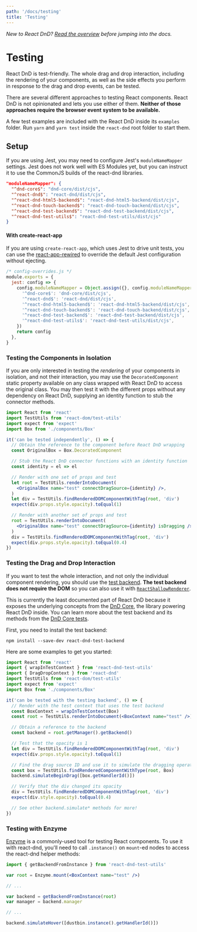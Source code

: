 ```yaml
---
path: '/docs/testing'
title: 'Testing'
---
```


_New to React DnD? [Read the overview](/docs/overview) before jumping into the docs._

# Testing

React DnD is test-friendly. The whole drag and drop interaction, including the rendering of your components, as well as the side effects you perform in response to the drag and drop events, can be tested.

There are several different approaches to testing React components. React DnD is not opinionated and lets you use either of them. **Neither of those approaches require the browser event system to be available.**

A few test examples are included with the React DnD inside its `examples` folder. Run `yarn` and `yarn test` inside the `react-dnd` root folder to start them.

## Setup

If you are using Jest, you may need to configure Jest's `moduleNameMapper` settings. Jest does not work well with ES Modules yet, but you can instruct it to use the CommonJS builds of the react-dnd libraries.

```json
"moduleNameMapper": {
  "^dnd-core$": "dnd-core/dist/cjs",
  "^react-dnd$": "react-dnd/dist/cjs",
  "^react-dnd-html5-backend$": "react-dnd-html5-backend/dist/cjs",
  "^react-dnd-touch-backend$": "react-dnd-touch-backend/dist/cjs",
  "^react-dnd-test-backend$": "react-dnd-test-backend/dist/cjs",
  "^react-dnd-test-utils$": "react-dnd-test-utils/dist/cjs"
}
```

#### With create-react-app

If you are using `create-react-app`, which uses Jest to drive unit tests, you can use the [react-app-rewired](https://github.com/timarney/react-app-rewired) to override the default Jest configuration without ejecting.

```js
/* config-overrides.js */
module.exports = {
  jest: config => {
    config.moduleNameMapper = Object.assign({}, config.moduleNameMapper, {
      '^dnd-core$': 'dnd-core/dist/cjs',
      '^react-dnd$': 'react-dnd/dist/cjs',
      '^react-dnd-html5-backend$': 'react-dnd-html5-backend/dist/cjs',
      '^react-dnd-touch-backend$': 'react-dnd-touch-backend/dist/cjs',
      '^react-dnd-test-backend$': 'react-dnd-test-backend/dist/cjs',
      '^react-dnd-test-utils$': 'react-dnd-test-utils/dist/cjs',
    })
    return config
  },
}
```

### Testing the Components in Isolation

If you are only interested in testing the _rendering_ of your components in isolation, and not their interaction, you may use the `DecoratedComponent` static property available on any class wrapped with React DnD to access the original class. You may then test it with the different props without any dependency on React DnD, supplying an identity function to stub the connector methods.

```jsx
import React from 'react'
import TestUtils from 'react-dom/test-utils'
import expect from 'expect'
import Box from './components/Box'

it('can be tested independently', () => {
  // Obtain the reference to the component before React DnD wrapping
  const OriginalBox = Box.DecoratedComponent

  // Stub the React DnD connector functions with an identity function
  const identity = el => el

  // Render with one set of props and test
  let root = TestUtils.renderIntoDocument(
    <OriginalBox name="test" connectDragSource={identity} />,
  )
  let div = TestUtils.findRenderedDOMComponentWithTag(root, 'div')
  expect(div.props.style.opacity).toEqual(1)

  // Render with another set of props and test
  root = TestUtils.renderIntoDocument(
    <OriginalBox name="test" connectDragSource={identity} isDragging />,
  )
  div = TestUtils.findRenderedDOMComponentWithTag(root, 'div')
  expect(div.props.style.opacity).toEqual(0.4)
})
```

### Testing the Drag and Drop Interaction

If you want to test the whole interaction, and not only the individual component rendering, you should use the [test backend](/docs/backends/test). **The test backend does not require the DOM** so you can also use it with [`ReactShallowRenderer`](https://facebook.github.io/react/docs/test-utils.html#shallow-rendering).

This is currently the least documented part of React DnD because it exposes the underlying concepts from the [DnD Core](https://github.com/react-dnd/dnd-core), the library powering React DnD inside. You can learn more about the test backend and its methods from the [DnD Core tests](https://github.com/react-dnd/dnd-core/tree/v1.1.0/src/__tests__).

First, you need to install the test backend:

```
npm install --save-dev react-dnd-test-backend
```

Here are some examples to get you started:

```jsx
import React from 'react'
import { wrapInTestContext } from 'react-dnd-test-utils'
import { DragDropContext } from 'react-dnd'
import TestUtils from 'react-dom/test-utils'
import expect from 'expect'
import Box from './components/Box'

it('can be tested with the testing backend', () => {
  // Render with the test context that uses the test backend
  const BoxContext = wrapInTestContext(Box)
  const root = TestUtils.renderIntoDocument(<BoxContext name="test" />)

  // Obtain a reference to the backend
  const backend = root.getManager().getBackend()

  // Test that the opacity is 1
  let div = TestUtils.findRenderedDOMComponentWithTag(root, 'div')
  expect(div.props.style.opacity).toEqual(1)

  // Find the drag source ID and use it to simulate the dragging operation
  const box = TestUtils.findRenderedComponentWithType(root, Box)
  backend.simulateBeginDrag([box.getHandlerId()])

  // Verify that the div changed its opacity
  div = TestUtils.findRenderedDOMComponentWithTag(root, 'div')
  expect(div.style.opacity).toEqual(0.4)

  // See other backend.simulate* methods for more!
})
```

### Testing with Enzyme

[Enzyme](https://github.com/airbnb/enzyme) is a commonly-used tool for testing React components.
To use it with react-dnd, you'll need to call `.instance()` on `mount`-ed nodes to access the react-dnd helper methods:

```jsx
import { getBackendFromInstance } from 'react-dnd-test-utils'

var root = Enzyme.mount(<BoxContext name="test" />)

// ...

var backend = getBackendFromInstance(root)
var manager = backend.manager

// ...

backend.simulateHover([dustbin.instance().getHandlerId()])
```
